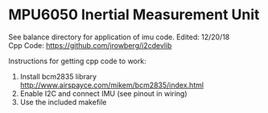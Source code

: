 # MPU6050 Inertial Measurement Unit

See balance directory for application of imu code. Edited: 12/20/18   
Cpp Code: https://github.com/jrowberg/i2cdevlib   


Instructions for getting cpp code to work:   
1. Install bcm2835 library http://www.airspayce.com/mikem/bcm2835/index.html   
2. Enable I2C and connect IMU (see pinout in wiring)   
3. Use the included makefile
